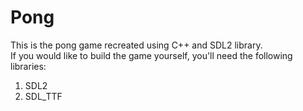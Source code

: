 # Pong
This is the pong game recreated using C++ and SDL2 library.  
If you would like to build the game yourself, you'll need the following libraries:
1. SDL2
2. SDL_TTF
